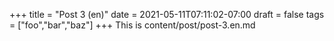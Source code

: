 +++
title = "Post 3 (en)"
date = 2021-05-11T07:11:02-07:00
draft = false
tags = ["foo","bar","baz"]
+++
This is content/post/post-3.en.md
